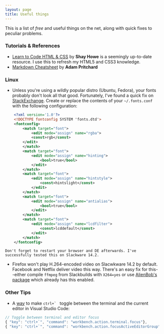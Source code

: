 ```yaml
---
layout: page
title: Useful things
---
```


This is a list of _free_ and useful things on the net, along with quick fixes to peculiar problems.

### Tutorials & References
* [Learn to Code HTML & CSS](https://learn.shayhowe.com) by **Shay Howe** is a seemingly up-to-date resource. I use this to refresh my HTML5 and CSS3 knowledge.
* [Markdown Cheatsheet](https://github.com/adam-p/markdown-here/wiki/Markdown-Cheatsheet) by **Adam Pritchard**

### Linux

* Unless you're using a wildly popular distro (Ubuntu, Fedora), your fonts probably don't look all that good. Fortunately, I've found a quick fix on [StackExchange](https://unix.stackexchange.com/a/226926). Create or replace the contents of your `~/.fonts.conf` with the following configuration:
```xml
    <?xml version='1.0'?>
    <!DOCTYPE fontconfig SYSTEM 'fonts.dtd'>
    <fontconfig>
        <match target="font">
            <edit mode="assign" name="rgba">
            <const>rgb</const>
        </edit>
        </match>
        <match target="font">
            <edit mode="assign" name="hinting">
                <bool>true</bool>
            </edit>
        </match>
        <match target="font">
            <edit mode="assign" name="hintstyle">
                <const>hintslight</const>
            </edit>
        </match>
        <match target="font">
            <edit mode="assign" name="antialias">
                <bool>true</bool>
            </edit>
        </match>
        <match target="font">
            <edit mode="assign" name="lcdfilter">
                <const>lcddefault</const>
            </edit>
        </match>
    </fontconfig>
```
    Don't forget to restart your browser and DE afterwards. I've successfully tested this on Slackware 14.2.
* Firefox won't play H.264-encoded video on Slacwkware 14.2 by default. Facebook and Netflix deliver video this way. There's an easy fix for this--either compile `ffmpeg` from Slackbuilds with `X264=yes` or use [AlienBob's package](http://www.slackware.com/~alien/slackbuilds/ffmpeg/pkg64/14.2/) which already has this enabled.

### Other Tips
* A [way](https://stackoverflow.com/a/43012779) to make ``ctrl+` `` toggle between the terminal and the current editor in Visual Studio Code:
```javascript
// Toggle between terminal and editor focus
{ "key": "ctrl+`", "command": "workbench.action.terminal.focus"},
{ "key": "ctrl+`", "command": "workbench.action.focusActiveEditorGroup", "when": "terminalFocus"}
```